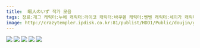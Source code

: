 ```yaml
---
title:  暇人のいず 작가 모음
tags: 장르:개그 캐릭터:누에 캐릭터:라이코 캐릭터:바쿠렌 캐릭터:벤벤 캐릭터:세이가 캐릭터:세키반키 캐릭터:야츠하시 캐릭터:카게로 캐릭터:케이네 캐릭터:코가사 캐릭터:코코로 캐릭터:히메 暇人のいず 동방_웹코믹
image: http://crazytempler.ipdisk.co.kr:81/publist/HDD1/Public/doujin/ghap/5844/001.jpg
---
```

<img src="http://crazytempler.ipdisk.co.kr:81/publist/HDD1/Public/doujin/ghap/5844/001.jpg">
<img src="http://crazytempler.ipdisk.co.kr:81/publist/HDD1/Public/doujin/ghap/5844/002.jpg">
<img src="http://crazytempler.ipdisk.co.kr:81/publist/HDD1/Public/doujin/ghap/5844/003.jpg">
<img src="http://crazytempler.ipdisk.co.kr:81/publist/HDD1/Public/doujin/ghap/5844/004.jpg">
<img src="http://crazytempler.ipdisk.co.kr:81/publist/HDD1/Public/doujin/ghap/5844/005.jpg">
